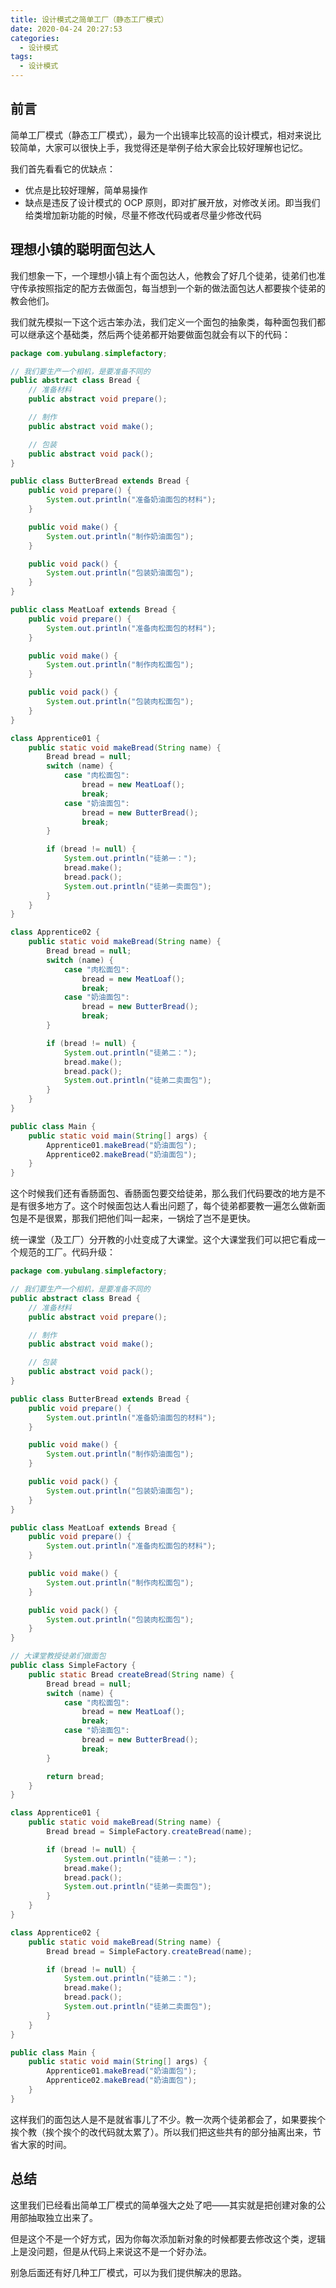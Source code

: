 ```yaml
---
title: 设计模式之简单工厂（静态工厂模式）
date: 2020-04-24 20:27:53
categories:
  - 设计模式
tags:
  - 设计模式
---
```


## 前言

简单工厂模式（静态工厂模式），最为一个出镜率比较高的设计模式，相对来说比较简单，大家可以很快上手，我觉得还是举例子给大家会比较好理解也记忆。

我们首先看看它的优缺点：

- 优点是比较好理解，简单易操作
- 缺点是违反了设计模式的 OCP 原则，即对扩展开放，对修改关闭。即当我们给类增加新功能的时候，尽量不修改代码或者尽量少修改代码

## 理想小镇的聪明面包达人

我们想象一下，一个理想小镇上有个面包达人，他教会了好几个徒弟，徒弟们也准守传承按照指定的配方去做面包，每当想到一个新的做法面包达人都要挨个徒弟的教会他们。

<!-- more -->

我们就先模拟一下这个远古笨办法，我们定义一个面包的抽象类，每种面包我们都可以继承这个基础类，然后两个徒弟都开始要做面包就会有以下的代码：

```java
package com.yubulang.simplefactory;

// 我们要生产一个相机，是要准备不同的
public abstract class Bread {
    // 准备材料
    public abstract void prepare();

    // 制作
    public abstract void make();

    // 包装
    public abstract void pack();
}

public class ButterBread extends Bread {
    public void prepare() {
        System.out.println("准备奶油面包的材料");
    }

    public void make() {
        System.out.println("制作奶油面包");
    }

    public void pack() {
        System.out.println("包装奶油面包");
    }
}

public class MeatLoaf extends Bread {
    public void prepare() {
        System.out.println("准备肉松面包的材料");
    }

    public void make() {
        System.out.println("制作肉松面包");
    }

    public void pack() {
        System.out.println("包装肉松面包");
    }
}

class Apprentice01 {
    public static void makeBread(String name) {
        Bread bread = null;
        switch (name) {
            case "肉松面包":
                bread = new MeatLoaf();
                break;
            case "奶油面包":
                bread = new ButterBread();
                break;
        }

        if (bread != null) {
            System.out.println("徒弟一：");
            bread.make();
            bread.pack();
            System.out.println("徒弟一卖面包");
        }
    }
}

class Apprentice02 {
    public static void makeBread(String name) {
        Bread bread = null;
        switch (name) {
            case "肉松面包":
                bread = new MeatLoaf();
                break;
            case "奶油面包":
                bread = new ButterBread();
                break;
        }

        if (bread != null) {
            System.out.println("徒弟二：");
            bread.make();
            bread.pack();
            System.out.println("徒弟二卖面包");
        }
    }
}

public class Main {
    public static void main(String[] args) {
        Apprentice01.makeBread("奶油面包");
        Apprentice02.makeBread("奶油面包");
    }
}
```

这个时候我们还有香肠面包、香肠面包要交给徒弟，那么我们代码要改的地方是不是有很多地方了。这个时候面包达人看出问题了，每个徒弟都要教一遍怎么做新面包是不是很累，那我们把他们叫一起来，一锅烩了岂不是更快。

统一课堂（及工厂）分开教的小灶变成了大课堂。这个大课堂我们可以把它看成一个规范的工厂。代码升级：

```java
package com.yubulang.simplefactory;

// 我们要生产一个相机，是要准备不同的
public abstract class Bread {
    // 准备材料
    public abstract void prepare();

    // 制作
    public abstract void make();

    // 包装
    public abstract void pack();
}

public class ButterBread extends Bread {
    public void prepare() {
        System.out.println("准备奶油面包的材料");
    }

    public void make() {
        System.out.println("制作奶油面包");
    }

    public void pack() {
        System.out.println("包装奶油面包");
    }
}

public class MeatLoaf extends Bread {
    public void prepare() {
        System.out.println("准备肉松面包的材料");
    }

    public void make() {
        System.out.println("制作肉松面包");
    }

    public void pack() {
        System.out.println("包装肉松面包");
    }
}

// 大课堂教授徒弟们做面包
public class SimpleFactory {
    public static Bread createBread(String name) {
        Bread bread = null;
        switch (name) {
            case "肉松面包":
                bread = new MeatLoaf();
                break;
            case "奶油面包":
                bread = new ButterBread();
                break;
        }

        return bread;
    }
}

class Apprentice01 {
    public static void makeBread(String name) {
        Bread bread = SimpleFactory.createBread(name);

        if (bread != null) {
            System.out.println("徒弟一：");
            bread.make();
            bread.pack();
            System.out.println("徒弟一卖面包");
        }
    }
}

class Apprentice02 {
    public static void makeBread(String name) {
        Bread bread = SimpleFactory.createBread(name);

        if (bread != null) {
            System.out.println("徒弟二：");
            bread.make();
            bread.pack();
            System.out.println("徒弟二卖面包");
        }
    }
}

public class Main {
    public static void main(String[] args) {
        Apprentice01.makeBread("奶油面包");
        Apprentice02.makeBread("奶油面包");
    }
}
```

这样我们的面包达人是不是就省事儿了不少。教一次两个徒弟都会了，如果要挨个挨个教（挨个挨个的改代码就太累了）。所以我们把这些共有的部分抽离出来，节省大家的时间。

## 总结

这里我们已经看出简单工厂模式的简单强大之处了吧——其实就是把创建对象的公用部抽取独立出来了。

但是这个不是一个好方式，因为你每次添加新对象的时候都要去修改这个类，逻辑上是没问题，但是从代码上来说这不是一个好办法。

别急后面还有好几种工厂模式，可以为我们提供解决的思路。
